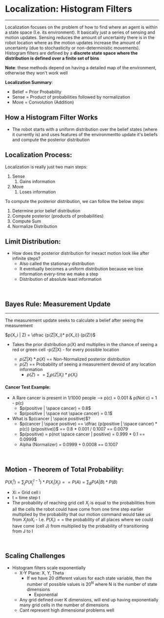 # Localization: Histogram Filters

---

Localization focuses on the problem of how to find where an agent is within a state space (I.e. its environment). It
basically just a series of sensing and motion updates. Sensing reduces the amount of uncertainty there is in the robot
location where as the motion updates increase the amount of uncertainty (due to stochasticity or non-deterministic
movements). Histogram filters are defined by a **discrete state space where the distribution is defined over a finite set of bins**

**Note**: these methods depend on having a detailed map of the environment, otherwise they won't work well

**Localization Summary**:

- Belief = Prior Probability
- Sense = Product of probabilities followed by normalization
- Move = Convolution (Addition)
  <br>

## How a Histogram Filter Works

- The robot starts with a uniform distribution over the belief states (where it currently is) and uses features of the
  environmentto update it's beliefs and compute the posterior distribution
  <br>

## Localization Process:

Localization is really just two main steps:

1. Sense
   1. Gains information
2. Move
   1. Loses information

To compute the posterior distribution, we can follow the below steps:

1. Determine prior belief distribution
2. Compute posterior (products of probabilities)
3. Compute Sum
4. Normalize Distribution
   <br>

## Limit Distribution:

- How does the posterior distribution for inexact motion look like after infinite steps?
  - Also called the stationary distribution
  - It eventually becomes a uniform distribution because we lose information every-time we make a step
  - Distribution of absolute least information

<br>

## Bayes Rule: Measurement Update

---

The measurement update seeks to calculate a belief after seeing the measurement

$p(X_i | Z) = \dfrac {p(Z|X_i)* p(X_i)} {p(Z)}$

- Takes the prior distribution p(X) and multiplies in the chance of seeing a red or green cell -p(Z|X) - for every possible location

  - $p(Z|X)* p(X)$ == Non-Normalized posterior distribution
  - $p(Z)$ == Probability of seeing a measurement devoid of any location information
    - $p(Z) == \sum_i p(Z | X_i) * p(X_i)$

#### Cancer Test Example:

- A Rare cancer is present in 1/1000 people —> p(c) = 0.001 & p(Not c) = 1 - p(c)
  - $p(positive | \space cancer) = 0.8$
  - $p(positive | \space not \space cancer) = 0.1$
- What is $p(cancer | \space positive)$?
  - $p(cancer | \space positive) == \dfrac {p(positive | \space cancer) * p(c)} {p(positive)}$ == 0.8 \* 0.001 / 0.1007 == 0.0079
  - $p(positive) = p(not \space cancer | positive) = 0.999 * 0.1 == 0.0999$
  - Alpha (Normalizer) = 0.0999 + 0.0008 == 0.1007

<br>

## Motion - Theorem of Total Probability:

$P(X^{t}_i) = \sum_j P(X_j^{t-1}) * P(X_i | X_j) == P(A) = \sum_B P(A|B) * P(B)$

- Xi = Grid cell i
- t = time step t
- The probability of reaching grid cell $X_j$ is equal to the probabilities from all the cells the robot could have come from one
  time step earlier multiplied by the probability that our motion command would take us from $X_j to X_i$ - I.e. $P(X_i) ==$ the
  probability of all places where we could have come (cell J) from multiplied by the probability of transitioning from J to I

<br>

## Scaling Challenges

- Histogram filters scale exponentially
  - X-Y Plane: X, Y, Theta
    - If we have 20 different values for each state variable, then the number of possible values is $20^N$ where N is the number of state dimensions
      - Exponential
  - Any grid defined over K dimensions, will end up having exponentially many grid cells in the number of dimensions
  - Cant represent high dimensional problems well
